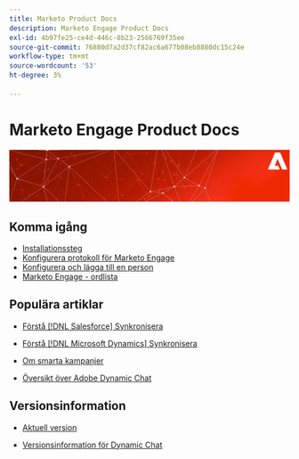 ```yaml
---
title: Marketo Product Docs
description: Marketo Engage Product Docs
exl-id: 4b97fe25-ce4d-446c-8b23-2566769f35ee
source-git-commit: 76880d7a2d37cf82ac6a677b08eb8880dc15c24e
workflow-type: tm+mt
source-wordcount: '53'
ht-degree: 3%

---
```


# Marketo Engage Product Docs

![](assets/marketo-docs-banner.jpg)

## Komma igång

* [Installationssteg](/help/marketo/getting-started/initial-setup/setup-steps.md)
* [Konfigurera protokoll för Marketo Engage](/help/marketo/getting-started/initial-setup/configure-protocols-for-marketo.md)
* [Konfigurera och lägga till en person](/help/marketo/getting-started/quick-wins/get-set-up-and-add-a-person.md)
* [Marketo Engage - ordlista](/help/marketo/getting-started/things-to-know/marketo-engage-glossary.md)

## Populära artiklar

* [Förstå [!DNL Salesforce] Synkronisera](/help/marketo/product-docs/crm-sync/salesforce-sync/understanding-the-salesforce-sync.md)

* [Förstå [!DNL Microsoft Dynamics] Synkronisera](/help/marketo/product-docs/crm-sync/microsoft-dynamics-sync/understanding-the-microsoft-dynamics-sync.md)

* [Om smarta kampanjer](/help/marketo/product-docs/core-marketo-concepts/smart-campaigns/understanding-smart-campaigns.md)

* [Översikt över Adobe Dynamic Chat](/help/marketo/product-docs/demand-generation/dynamic-chat/dynamic-chat-overview.md)

## Versionsinformation

* [Aktuell version](/help/marketo/release-notes/current.md)

* [Versionsinformation för Dynamic Chat](/help/marketo/release-notes/dynamic-chat.md)
